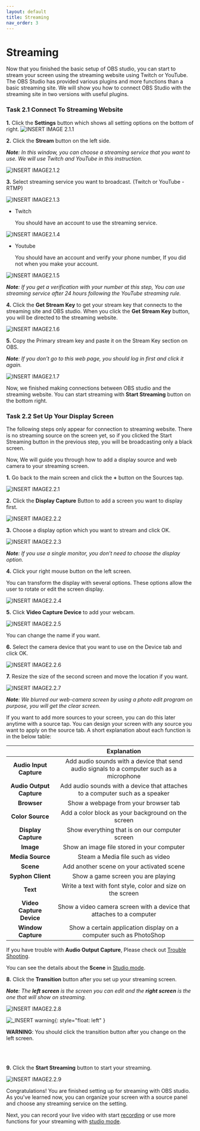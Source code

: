 ```yaml
---
layout: default
title: Streaming
nav_order: 3
---
```

 
# Streaming #

Now that you finished the basic setup of OBS studio, you can start to stream your screen using the streaming website using Twitch or YouTube. The OBS Studio has provided various plugins and more functions than a basic streaming site. We will show you how to connect OBS Studio with the streaming site in two versions with useful plugins.

### Task 2.1 Connect To Streaming Website ###

**1.** Click the **Settings** button which shows all setting options on the bottom of right.
![_INSERT IMAGE 2.1.1_](https://github.com/kailinwei/using-OBS/blob/gh-pages/assets/images/task2.1.1.png?raw=true "Click Settings")    

**2.** Click the **Stream** button on the left side. 

<em>**Note**: In this window, you can choose a streaming service that you want to use. We will use Twitch and YouTube in this instruction.</em>

![_INSERT IMAGE2.1.2_](https://github.com/kailinwei/using-OBS/blob/gh-pages/assets/images/task2.1.2.png?raw=true "Click Stream")

**3.** Select streaming service you want to broadcast. (Twitch or YouTube - RTMP)

![_INSERT IMAGE2.1.3_](https://github.com/kailinwei/using-OBS/blob/gh-pages/assets/images/task2.1.3.png?raw=true "Click Streaming Service")

* Twitch

    
    You should have an account to use the streaming service.


![_INSERT IMAGE2.1.4_](https://github.com/kailinwei/using-OBS/blob/gh-pages/assets/images/task2.1.4.png?raw=true "Twitch")


* Youtube

    You should have an account and verify your phone number, If you did not when you make your account.

![_INSERT IMAGE2.1.5_](https://github.com/kailinwei/using-OBS/blob/gh-pages/assets/images/task2.1.5.png?raw=true "YouTube") 

<em>**Note**: If you get a verification with your number at this step, You can use streaming service after 24 hours following the YouTube streaming rule.</em>


**4.** Click the **Get Stream Key** to get your stream key that connects to the streaming site and OBS studio. 
When you click the **Get Stream Key** button, you will be directed to the streaming website. 

![_INSERT IMAGE2.1.6_](https://github.com/kailinwei/using-OBS/blob/gh-pages/assets/images/task2.1.6.png?raw=true "Get Stream Key")

**5.** Copy the Primary stream key and paste it on the Stream Key section on OBS.

<em>**Note**: If you don’t go to this web page, you should log in first and click it again.</em>


![_INSERT IMAGE2.1.7_](https://github.com/kailinwei/using-OBS/blob/gh-pages/assets/images/task2.1.7.png?raw=true "Copy And Paste")

Now, we finished making connections between OBS studio and the streaming website. You can start streaming with **Start Streaming** button on the bottom right.


### Task 2.2 Set Up Your Display Screen ###

The following steps only appear for connection to streaming website. There is no streaming source on the screen yet, so if you clicked the Start Streaming button in the previous step, you will be broadcasting only a black screen.

Now, We will guide you through how to add a display source and web camera to your streaming screen. 


**1.** Go back to the main screen and click the **+** button on the Sources tap.

![_INSERT IMAGE2.2.1_](https://github.com/kailinwei/using-OBS/blob/gh-pages/assets/images/task2.2.1.png?raw=true "Click + button")

**2.** Click the **Display Capture** Button to add a screen you want to display first. 

![_INSERT IMAGE2.2.2_](https://github.com/kailinwei/using-OBS/blob/gh-pages/assets/images/task2.2.2.png?raw=true "Click Display Capture")

**3.** Choose a display option which you want to stream and click OK.

![_INSERT IMAGE2.2.3_](https://github.com/kailinwei/using-OBS/blob/gh-pages/assets/images/task2.2.3.png?raw=true "Choose Display")

<em>**Note**: If you use a single monitor, you don’t need to choose the display option. </em>

**4.** Click your right mouse button on the left screen. 

You can transform the display with several options. These options allow the user to rotate or edit the screen display.


![_INSERT IMAGE2.2.4_](https://github.com/kailinwei/using-OBS/blob/gh-pages/assets/images/task2.2.4.png?raw=true "Transform Screen")



**5.** Click **Video Capture Device** to add your webcam. 


![_INSERT IMAGE2.2.5_](https://github.com/kailinwei/using-OBS/blob/gh-pages/assets/images/task2.2.5.png?raw=true "Click Video Capture Device")

You can change the name if you want.

**6.** Select the camera device that you want to use on the Device tab and click OK.


![_INSERT IMAGE2.2.6_](https://github.com/kailinwei/using-OBS/blob/gh-pages/assets/images/task2.2.6.png?raw=true "Select Camera")

**7.** Resize the size of the second screen and move the location if you want.

![_INSERT IMAGE2.2.7_](https://github.com/kailinwei/using-OBS/blob/gh-pages/assets/images/task2.2.7png.png?raw=true "Resize")

<em>**Note**: We blurred our web-camera screen by using a photo edit program on purpose, you will get the clear screen.</em>

If you want to add more sources to your screen, you can do this later anytime with a source tap.
You can design your screen with any source you want to apply on the source tab.
A short explanation about each function is in the below table:

|      |**Explanation**  |
|:----:|:-----------------:|
|**Audio Input Capture**|Add audio sounds with a device that send audio signals to a computer such as a microphone |
|**Audio Output Capture**|Add audio sounds with a device that attaches to a computer such as a speaker|
|**Browser**|Show a webpage from your browser tab |
|**Color Source**|Add a color block as your background on the screen|
|**Display Capture**| Show everything that is on our computer screen |  
|**Image**| Show an image file stored in your computer|
|**Media Source**|Steam a Media file such as video|    
|**Scene**| Add another scene on your activated scene|  
|**Syphon Client**|Show a game screen you are playing |  
|**Text**| Write a text with font style, color and size on the screen|  
|**Video Capture Device**|Show a video camera screen with a device that attaches to a computer|  
|**Window Capture**|Show a certain application display on a computer such as PhotoShop|  


If you have trouble with **Audio Output Capture**, Please check out [Trouble Shooting](https://kailinwei.github.io/using-OBS/docs/troubleshooting/).

You can see the details about the **Scene** in [Studio mode](https://kailinwei.github.io/using-OBS/docs/studio/).


**8.** Click the **Transition** button after you set up your streaming screen.

<em>**Note**: The **left screen** is the screen you can edit and the **right screen** is the one that will show on streaming. </em>

![_INSERT IMAGE2.2.8_](https://github.com/kailinwei/using-OBS/blob/gh-pages/assets/images/task2.2.8.png?raw=true "Click Transition")

![_INSERT warning](https://github.com/kailinwei/using-OBS/blob/gh-pages/assets/images/caution.png?raw=true "Warning"){: style="float: left" }

**WARNING**: You should click the transition button after you change on the left screen.

<br />
<br />

**9.** Click the **Start Streaming** button to start your streaming.


![_INSERT IMAGE2.2.9_](https://github.com/kailinwei/using-OBS/blob/gh-pages/assets/images/task2.2.9.png?raw=true "Start Streaming")


Congratulations! You are finished setting up for streaming with OBS studio. As you've learned now, you can organize your screen with a source panel and choose any streaming service on the setting.

Next, you can record your live video with start [recording](https://kailinwei.github.io/using-OBS/docs/recording/) or use more functions for your streaming with [studio mode](https://kailinwei.github.io/using-OBS/docs/studio/). 

